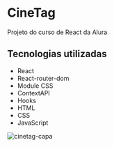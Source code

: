 # CineTag
Projeto do curso de React da Alura

## Tecnologias utilizadas
* React
* React-router-dom
* Module CSS
* ContextAPI
* Hooks
* HTML
* CSS
* JavaScript

![cinetag-capa](https://github.com/4m4nd4/CineTag/assets/86625044/12b7ce2c-9c4c-4b26-ab11-783fefb84c52)
